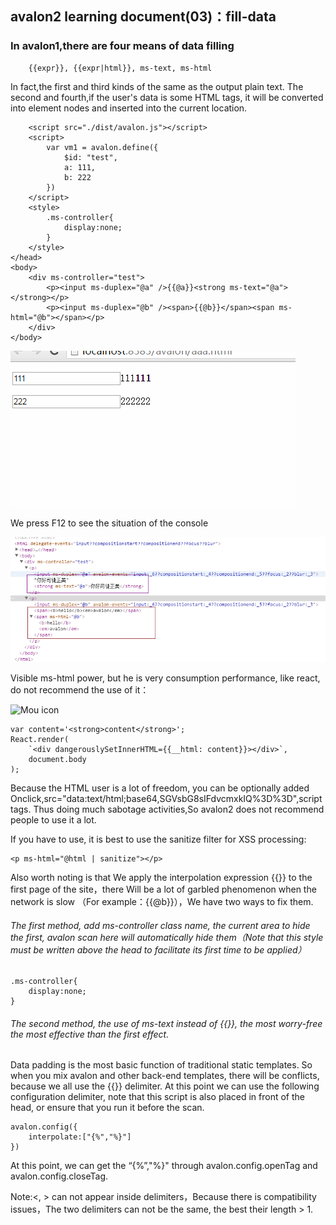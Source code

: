 ## avalon2 learning document(03)：fill-data
### In avalon1,there are four means of data filling
        {{expr}}, {{expr|html}}, ms-text, ms-html
    
In fact,the first and third kinds of the same as the output plain text. The second and fourth,if the user's data is some HTML tags, it will be converted into element nodes and inserted into the current location.



        <script src="./dist/avalon.js"></script>
        <script>
            var vm1 = avalon.define({
                $id: "test",
                a: 111,
                b: 222
            })
        </script>
        <style>
            .ms-controller{
                display:none;
            }
        </style>
    </head>
    <body>
        <div ms-controller="test">
            <p><input ms-duplex="@a" />{{@a}}<strong ms-text="@a"></strong></p>
            <p><input ms-duplex="@b" /><span>{{@b}}</span><span ms-html="@b"></span></p>
        </div>
    </body>
    
    
![Mou icon](03-01.gif)

We press F12 to see the situation of the console

![Mou icon](03-02.png)

Visible ms-html power, but he is very consumption performance, like react, do not recommend the use of it：

![Mou icon](03-02.gif)

    var content='<strong>content</strong>';    
    React.render(
        `<div dangerouslySetInnerHTML={{__html: content}}></div>`,
        document.body
    );
    
Because the HTML user is a lot of freedom, you can be optionally added Onclick,src="data:text/html;base64,SGVsbG8sIFdvcmxkIQ%3D%3D",script tags.
Thus doing much sabotage activities,So avalon2 does not recommend people to use it a lot.  


If you have to use, it is best to use the sanitize filter for XSS processing:
    
    <p ms-html="@html | sanitize"></p>
    
Also worth noting is that We apply the interpolation expression {{}} to the first page of the site，there Will be a lot of garbled phenomenon when the network is slow （For example：{{@b}}），We have two ways to fix them.

###### The first method, add ms-controller class name, the current area to hide the first, avalon scan here will automatically hide them（Note that this style must be written above the head to facilitate its first time to be applied）

    .ms-controller{
        display:none;
    }

###### The second method, the use of ms-text instead of {{}}, the most worry-free the most effective than the first effect.

Data padding is the most basic function of traditional static templates.
So when you mix avalon and other back-end templates, there will be conflicts, because we all use the {{}} delimiter. At this point we can use the following configuration delimiter, note that this script is also placed in front of the head, or ensure that you run it before the scan.

    avalon.config({
        interpolate:["{%","%}"]
    })

At this point, we can get the “{%”,"%}" through avalon.config.openTag and avalon.config.closeTag.

Note:<, > can not appear inside delimiters，Because there is compatibility issues，The two delimiters can not be the same, the best their length > 1.



    
